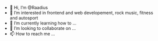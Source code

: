 - 👋 Hi, I’m @Raadius
- 👀 I’m interested in frontend and web developement, rock music, fitness and autosport
- 🌱 I’m currently learning how to ...
- 💞️ I’m looking to collaborate on ...
- 📫 How to reach me ...

<!---
Raadius/Raadius is a ✨ special ✨ repository because its `README.md` (this file) appears on your GitHub profile.
You can click the Preview link to take a look at your changes.
--->
